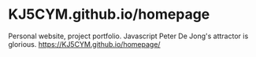# KJ5CYM.github.io/homepage
Personal website, project portfolio. Javascript Peter De Jong's attractor is glorious.
https://KJ5CYM.github.io/homepage/
